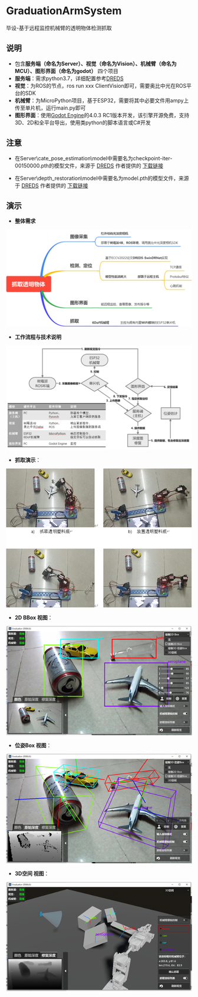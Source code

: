 # GraduationArmSystem
 毕设-基于远程监控机械臂的透明物体检测抓取

## 说明
- 包含**服务端（命名为Server）、视觉（命名为Vision）、机械臂（命名为MCU）、图形界面（命名为godot）** 四个项目
- **服务端**：需求python3.7，详细配置参考[DREDS](https://github.com/PKU-EPIC/DREDS/tree/main/CatePoseEstimation)
- **视觉**：为ROS的节点，ros run xxx ClientVision即可，需要奥比中光在ROS平台的SDK
- **机械臂**：为MicroPython项目，基于ESP32，需要将其中必要文件用ampy上传至单片机，运行main.py即可
- **图形界面**：使用[Godot Engine](https://github.com/godotengine/godot/)的4.0.3 RC1版本开发，该引擎开源免费，支持3D、2D和全平台导出，使用类python的脚本语言或C#开发

## 注意
- 在Server\cate_pose_estimation\model中需要名为checkpoint-iter-00150000.pth的模型文件，来源于 [DREDS](https://github.com/PKU-EPIC/DREDS/tree/main/CatePoseEstimation) 作者提供的 [下载链接](https://drive.google.com/file/d/1MqUIUhJYLljnoj66mjiyq36VxZHUYQ77/view)

- 在Server\depth_restoration\model中需要名为model.pth的模型文件，来源于 [DREDS](https://github.com/PKU-EPIC/DREDS/tree/main/CatePoseEstimation) 作者提供的 [下载链接](https://mirrors.pku.edu.cn/dl-release/DREDS_ECCV2022/checkpoint/SwinDRNet/models/model.pth)

## 演示

- **整体需求**

![整体需求](demo/overall2.png)

- **工作流程与技术说明**

![工作流程与技术说明](demo/overall.png)

- **抓取演示**：

![抓取演示](demo/1.png)

- **2D BBox 视图**：

![2D BBox视图](demo/2.png)

- **位姿Box 视图**：

![位姿Box视图](demo/3.png)

- **3D空间 视图**：

![抓取演示](demo/4.png)
